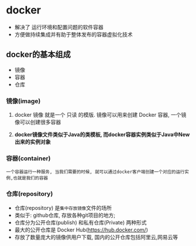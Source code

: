 # docker

- 解决了 运行环境和配置问题的软件容器
- 方便做持续集成并有助于整体发布的容器虚拟化技术

## docker的基本组成
- 镜像
- 容器
- 仓库

### 镜像(image)
1. docker 镜像 就是一个 只读 的模版. 镜像可以用来创建 Docker 容器, 一个镜像可以创建很多容器

2. **docker镜像文件类似于Java的类模板, 而docker容器实例类似于Java中New出来的实例对象**
### 容器(container)
```
一个容器运行一种服务, 当我们需要的时候, 就可以通过docker客户端创建一个对应的运行实例,也就是我们的容器
```
### 仓库(repository)
- 仓库(repository) 是`集中存放镜像`文件的场所
- 类似于: github仓库, 存放各种git项目的地方; 
- 仓库分为公开仓库(publish) 和私有仓库(Private) 两种形式
- 最大的公开仓库是 Docker Hub(https://hub.docker.com/)
- 存放了数量庞大的镜像供用户下载, 国内的公开仓库包括阿里云,网易云等